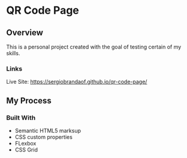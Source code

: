 # QR Code Page

## Overview

This is a personal project created with the goal of testing certain of my skills.

### Links

Live Site: https://sergiobrandaof.github.io/qr-code-page/

## My Process

### Built With

- Semantic HTML5 marksup
- CSS custom properties
- FLexbox
- CSS Grid
